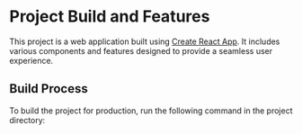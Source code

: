 # Project Build and Features

This project is a web application built using [Create React App](https://github.com/facebook/create-react-app). It includes various components and features designed to provide a seamless user experience.

## Build Process

To build the project for production, run the following command in the project directory:
